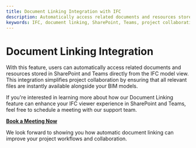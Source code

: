 ```yaml
---
title: Document Linking Integration with IFC
description: Automatically access related documents and resources stored in SharePoint and Teams directly from the IFC model view.
keywords: IFC, document linking, SharePoint, Teams, project collaboration
---
```


# Document Linking Integration

With this feature, users can automatically access related documents and resources stored in SharePoint and Teams directly from the IFC model view. This integration simplifies project collaboration by ensuring that all relevant files are instantly available alongside your BIM models.

If you're interested in learning more about how our Document Linking feature can enhance your IFC viewer experience in SharePoint and Teams, feel free to schedule a meeting with our support team.

[**Book a Meeting Now**](https://outlook.office365.com/book/SupportConsultingonlinemeeting@flinker.app/)

We look forward to showing you how automatic document linking can improve your project workflows and collaboration.



<br><br><br><br><br><br><br><br><br><br><br><br><br><br><br><br><br><br><br><br><br><br><br><br>

